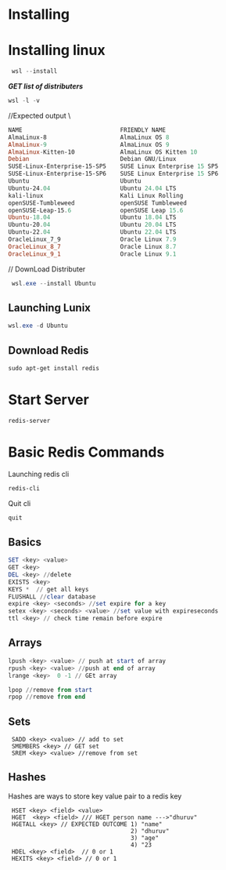 # Installing

# Installing linux

```powershell
 wsl --install
```

**_GET list of distributers_**

```powershell
wsl -l -v
```

//Expected output \

```powershell
NAME                            FRIENDLY NAME
AlmaLinux-8                     AlmaLinux OS 8
AlmaLinux-9                     AlmaLinux OS 9
AlmaLinux-Kitten-10             AlmaLinux OS Kitten 10
Debian                          Debian GNU/Linux
SUSE-Linux-Enterprise-15-SP5    SUSE Linux Enterprise 15 SP5
SUSE-Linux-Enterprise-15-SP6    SUSE Linux Enterprise 15 SP6
Ubuntu                          Ubuntu
Ubuntu-24.04                    Ubuntu 24.04 LTS
kali-linux                      Kali Linux Rolling
openSUSE-Tumbleweed             openSUSE Tumbleweed
openSUSE-Leap-15.6              openSUSE Leap 15.6
Ubuntu-18.04                    Ubuntu 18.04 LTS
Ubuntu-20.04                    Ubuntu 20.04 LTS
Ubuntu-22.04                    Ubuntu 22.04 LTS
OracleLinux_7_9                 Oracle Linux 7.9
OracleLinux_8_7                 Oracle Linux 8.7
OracleLinux_9_1                 Oracle Linux 9.1
```

// DownLoad Distributer

```powershell
 wsl.exe --install Ubuntu
```

## Launching Lunix

```powershell
wsl.exe -d Ubuntu
```

## Download Redis

```powershell
sudo apt-get install redis
```

# Start Server

```powershell
redis-server
```

# Basic Redis Commands

Launching redis cli

```powershell
redis-cli
```

Quit cli

```powershell
quit
```

## Basics

```powershell
SET <key> <value>
GET <key>
DEL <key> //delete
EXISTS <key>
KEYS *  // get all keys
FLUSHALL //clear database
expire <key> <seconds> //set expire for a key
setex <key> <seconds> <value> //set value with expireseconds
ttl <key> // check time remain before expire
```

## Arrays

```powershell
lpush <key> <value> // push at start of array
rpush <key> <value> //push at end of array
lrange <key>  0 -1 // GEt array

lpop //remove from start
rpop //remove from end

```

## Sets

```
 SADD <key> <value> // add to set
 SMEMBERS <key> // GET set
 SREM <key> <value> //remove from set
```

## Hashes

Hashes are ways to store key value pair to a redis key

```
 HSET <key> <field> <value>
 HGET  <key> <field> /// HGET person name --->"dhuruv"
 HGETALL <key> // EXPECTED OUTCOME 1) "name"
                                   2) "dhuruv"
                                   3) "age"
                                   4) "23
 HDEL <key> <field>  // 0 or 1
 HEXITS <key> <field> // 0 or 1

```
